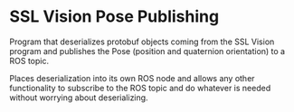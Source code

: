 # SSL Vision Pose Publishing
Program that deserializes protobuf objects coming from the SSL Vision program and publishes the Pose (position and quaternion orientation) to a ROS topic. 

Places deserialization into its own ROS node and allows any other functionality to subscribe to the ROS topic and do whatever is needed without worrying about deserializing.
